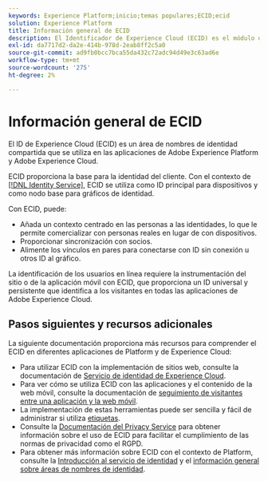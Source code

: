 ```yaml
---
keywords: Experience Platform;inicio;temas populares;ECID;ecid
solution: Experience Platform
title: Información general de ECID
description: El Identificador de Experience Cloud (ECID) es el módulo del lado del cliente que proporciona acceso a la administración de identidades, y cumple tres funciones principales.
exl-id: da7717d2-da2e-414b-978d-2eab8ff2c5a0
source-git-commit: ad9fb0bcc7bca55da432c72adc94d49e3c63ad6e
workflow-type: tm+mt
source-wordcount: '275'
ht-degree: 2%

---
```


# Información general de ECID

El ID de Experience Cloud (ECID) es un área de nombres de identidad compartida que se utiliza en las aplicaciones de Adobe Experience Platform y Adobe Experience Cloud.

ECID proporciona la base para la identidad del cliente. Con el contexto de [[!DNL Identity Service]](./home.md), ECID se utiliza como ID principal para dispositivos y como nodo base para gráficos de identidad.

Con ECID, puede:

* Añada un contexto centrado en las personas a las identidades, lo que le permite comercializar con personas reales en lugar de con dispositivos.
* Proporcionar sincronización con socios.
* Alimente los vínculos en pares para conectarse con ID sin conexión u otros ID al gráfico.

La identificación de los usuarios en línea requiere la instrumentación del sitio o de la aplicación móvil con ECID, que proporciona un ID universal y persistente que identifica a los visitantes en todas las aplicaciones de Adobe Experience Cloud.

## Pasos siguientes y recursos adicionales

La siguiente documentación proporciona más recursos para comprender el ECID en diferentes aplicaciones de Platform y de Experience Cloud:

* Para utilizar ECID con la implementación de sitios web, consulte la documentación de [Servicio de identidad de Experience Cloud](https://experienceleague.adobe.com/docs/id-service/using/home.html?lang=es).
* Para ver cómo se utiliza ECID con las aplicaciones y el contenido de la web móvil, consulte la documentación de [seguimiento de visitantes entre una aplicación y la web móvil](https://experienceleague.adobe.com/docs/mobile-services/ios/sdk-reference-ios/hybrid-app.html?lang=en#sdk-reference-ios).
* La implementación de estas herramientas puede ser sencilla y fácil de administrar si utiliza [etiquetas](../tags/home.md).
* Consulte la [Documentación del Privacy Service](../privacy-service/identity-data.md) para obtener información sobre el uso de ECID para facilitar el cumplimiento de las normas de privacidad como el RGPD.
* Para obtener más información sobre ECID con el contexto de Platform, consulte la [Introducción al servicio de identidad](./home.md) y el [información general sobre áreas de nombres de identidad](./namespaces.md).